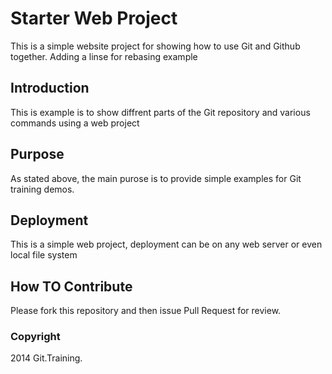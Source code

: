 # Starter Web Project

This is a simple website project for showing how to use Git and Github together. Adding a linse for rebasing example

## Introduction

This is example is to show diffrent parts of the Git repository and various commands using a web project

## Purpose

As stated above, the main purose is to provide simple examples for Git training demos.

## Deployment

This is a simple web project, deployment can be on any web server or even local file system

## How TO Contribute

Please fork this repository and then issue Pull Request for review.

### Copyright

2014 Git.Training.